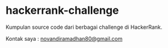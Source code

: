 # hackerrank-challenge
Kumpulan source code dari berbagai challenge di HackerRank.

Kontak saya : novandiramadhan80@gmail.com
